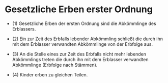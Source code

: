 # Gesetzliche Erben erster Ordnung

- (1) Gesetzliche Erben der ersten Ordnung sind die Abkömmlinge des Erblassers.

- (2) Ein zur Zeit des Erbfalls lebender Abkömmling schließt die durch ihn mit dem Erblasser verwandten Abkömmlinge von der Erbfolge aus.

- (3) An die Stelle eines zur Zeit des Erbfalls nicht mehr lebenden Abkömmlings treten die durch ihn mit dem Erblasser verwandten Abkömmlinge (Erbfolge nach Stämmen).

- (4) Kinder erben zu gleichen Teilen.

